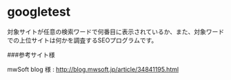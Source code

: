# googletest

対象サイトが任意の検索ワードで何番目に表示されているか、また、対象ワードでの上位サイトは何かを調査するSEOプログラムです。

###参考サイト様

mwSoft blog 様
    : http://blog.mwsoft.jp/article/34841195.html
